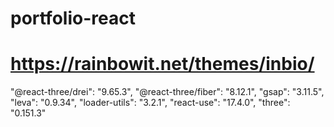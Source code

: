 # portfolio-react
# https://rainbowit.net/themes/inbio/
  "@react-three/drei": "9.65.3",
    "@react-three/fiber": "8.12.1",
    "gsap": "3.11.5",
    "leva": "0.9.34",
    "loader-utils": "3.2.1",
    "react-use": "17.4.0",
    "three": "0.151.3"
